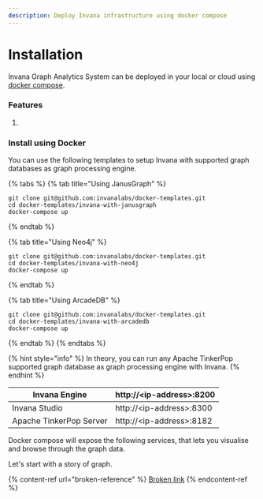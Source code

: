 ```yaml
---
description: Deploy Invana infrastructure using docker compose
---
```


# Installation

Invana Graph Analytics System can be deployed in your local or cloud using [docker compose](https://docs.docker.com/compose/).

### Features

1.

### Install using Docker

You can use the following templates to setup Invana with supported graph databases as graph processing engine.

{% tabs %}
{% tab title="Using JanusGraph" %}
```
git clone git@github.com:invanalabs/docker-templates.git
cd docker-templates/invana-with-janusgraph
docker-compose up
```
{% endtab %}

{% tab title="Using Neo4j" %}
```
git clone git@github.com:invanalabs/docker-templates.git
cd docker-templates/invana-with-neo4j
docker-compose up
```
{% endtab %}

{% tab title="Using ArcadeDB" %}
```
git clone git@github.com:invanalabs/docker-templates.git
cd docker-templates/invana-with-arcadedb
docker-compose up
```
{% endtab %}
{% endtabs %}

{% hint style="info" %}
In theory, you can run any Apache TinkerPop supported graph database as graph processing engine with Invana.
{% endhint %}

| Invana Engine           | http://\<ip-address>:8200 |
| ----------------------- | ------------------------- |
| Invana Studio           | http://\<ip-address>:8300 |
| Apache TinkerPop Server | http://\<ip-address>:8182 |

Docker compose will expose the following services, that lets you visualise and browse through the graph data.

Let's start with a story of graph.

{% content-ref url="broken-reference" %}
[Broken link](broken-reference)
{% endcontent-ref %}
